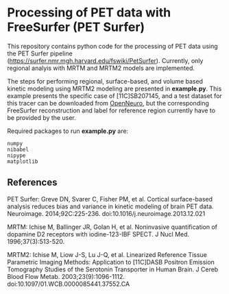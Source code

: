 # Processing of PET data with FreeSurfer (PET Surfer)

This repository contains python code for the processing of PET data using the PET Surfer pipeline (https://surfer.nmr.mgh.harvard.edu/fswiki/PetSurfer). Currently, only regional analyis with MRTM and MRTM2 models are implemented.

The steps for performing regional, surface-based, and volume based kinetic modeling using MRTM2 modeling are presented in **example.py**. This example presents the specific case of [11C]SB207145, and a test dataset for this tracer can be downloaded from [OpenNeuro](https://openneuro.org/datasets/ds001421), but the corresponding FreeSurfer reconstruction and label for reference region currently have to be provided by the user.

Required packages to run **example.py** are:
```
numpy
nibabel
nipype
matplotlib
```

## References

PET Surfer:
Greve DN, Svarer C, Fisher PM, et al. Cortical surface-based analysis reduces bias and variance in kinetic modeling of brain PET data. Neuroimage. 2014;92C:225-236. doi:10.1016/j.neuroimage.2013.12.021

MRTM:
Ichise M, Ballinger JR, Golan H, et al. Noninvasive quantification of dopamine D2 receptors with iodine-123-IBF SPECT. J Nucl Med. 1996;37(3):513-520.

MRTM2:
Ichise M, Liow J-S, Lu J-Q, et al. Linearized Reference Tissue Parametric Imaging Methods: Application to [11C]DASB Positron Emission Tomography Studies of the Serotonin Transporter in Human Brain. J Cereb Blood Flow Metab. 2003;23(9):1096-1112. doi:10.1097/01.WCB.0000085441.37552.CA